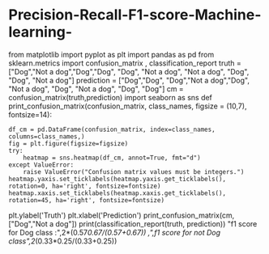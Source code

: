 # Precision-Recall-F1-score-Machine-learning-
from matplotlib import pyplot as plt
import pandas as pd
from sklearn.metrics import confusion_matrix , classification_report
truth = ["Dog","Not a dog","Dog","Dog", "Dog", "Not a dog", "Not a dog", "Dog", "Dog", "Not a dog"]
prediction = ["Dog","Dog", "Dog","Not a dog","Dog", "Not a dog", "Dog", "Not a dog", "Dog", "Dog"]
cm = confusion_matrix(truth,prediction)
import seaborn as sns
def print_confusion_matrix(confusion_matrix, class_names, figsize = (10,7), fontsize=14):


    df_cm = pd.DataFrame(confusion_matrix, index=class_names, columns=class_names,)
    fig = plt.figure(figsize=figsize)
    try:
        heatmap = sns.heatmap(df_cm, annot=True, fmt="d")
    except ValueError:
        raise ValueError("Confusion matrix values must be integers.")
    heatmap.yaxis.set_ticklabels(heatmap.yaxis.get_ticklabels(), rotation=0, ha='right', fontsize=fontsize)
    heatmap.xaxis.set_ticklabels(heatmap.xaxis.get_ticklabels(), rotation=45, ha='right', fontsize=fontsize)
plt.ylabel('Truth')
plt.xlabel('Prediction')
print_confusion_matrix(cm,["Dog","Not a dog"])
print(classification_report(truth, prediction))
"f1 score for Dog class :",2*(0.57*0.67/(0.57+0.67)) ,",f1 score for not Dog class",2*(0.33*0.25/(0.33+0.25))



